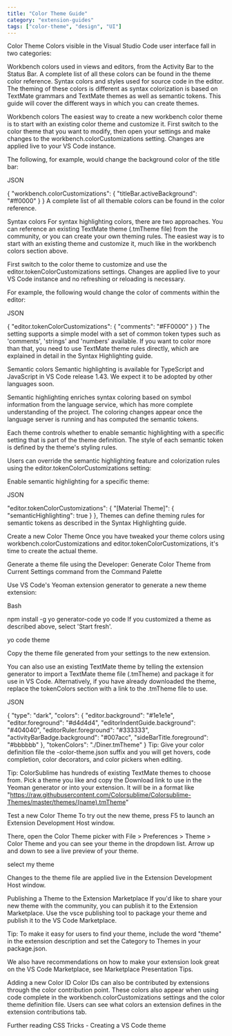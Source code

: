 ```yaml
---
title: "Color Theme Guide"
category: "extension-guides"
tags: ["color-theme", "design", "UI"]
---
```


Color Theme
Colors visible in the Visual Studio Code user interface fall in two categories:

Workbench colors used in views and editors, from the Activity Bar to the Status Bar. A complete list of all these colors can be found in the theme color reference.
Syntax colors and styles used for source code in the editor. The theming of these colors is different as syntax colorization is based on TextMate grammars and TextMate themes as well as semantic tokens.
This guide will cover the different ways in which you can create themes.

Workbench colors
The easiest way to create a new workbench color theme is to start with an existing color theme and customize it. First switch to the color theme that you want to modify, then open your settings and make changes to the workbench.colorCustomizations setting. Changes are applied live to your VS Code instance.

The following, for example, would change the background color of the title bar:

JSON

{
  "workbench.colorCustomizations": {
    "titleBar.activeBackground": "#ff0000"
  }
}
A complete list of all themable colors can be found in the color reference.

Syntax colors
For syntax highlighting colors, there are two approaches. You can reference an existing TextMate theme (.tmTheme file) from the community, or you can create your own theming rules. The easiest way is to start with an existing theme and customize it, much like in the workbench colors section above.

First switch to the color theme to customize and use the editor.tokenColorCustomizations settings. Changes are applied live to your VS Code instance and no refreshing or reloading is necessary.

For example, the following would change the color of comments within the editor:

JSON

{
  "editor.tokenColorCustomizations": {
    "comments": "#FF0000"
  }
}
The setting supports a simple model with a set of common token types such as 'comments', 'strings' and 'numbers' available. If you want to color more than that, you need to use TextMate theme rules directly, which are explained in detail in the Syntax Highlighting guide.

Semantic colors
Semantic highlighting is available for TypeScript and JavaScript in VS Code release 1.43. We expect it to be adopted by other languages soon.

Semantic highlighting enriches syntax coloring based on symbol information from the language service, which has more complete understanding of the project. The coloring changes appear once the language server is running and has computed the semantic tokens.

Each theme controls whether to enable semantic highlighting with a specific setting that is part of the theme definition. The style of each semantic token is defined by the theme's styling rules.

Users can override the semantic highlighting feature and colorization rules using the editor.tokenColorCustomizations setting:

Enable semantic highlighting for a specific theme:

JSON

"editor.tokenColorCustomizations": {
    "[Material Theme]": {
        "semanticHighlighting": true
    }
},
Themes can define theming rules for semantic tokens as described in the Syntax Highlighting guide.

Create a new Color Theme
Once you have tweaked your theme colors using workbench.colorCustomizations and editor.tokenColorCustomizations, it's time to create the actual theme.

Generate a theme file using the Developer: Generate Color Theme from Current Settings command from the Command Palette

Use VS Code's Yeoman extension generator to generate a new theme extension:

Bash

npm install -g yo generator-code
yo code
If you customized a theme as described above, select 'Start fresh'.

yo code theme

Copy the theme file generated from your settings to the new extension.

You can also use an existing TextMate theme by telling the extension generator to import a TextMate theme file (.tmTheme) and package it for use in VS Code. Alternatively, if you have already downloaded the theme, replace the tokenColors section with a link to the .tmTheme file to use.

JSON

{
  "type": "dark",
  "colors": {
    "editor.background": "#1e1e1e",
    "editor.foreground": "#d4d4d4",
    "editorIndentGuide.background": "#404040",
    "editorRuler.foreground": "#333333",
    "activityBarBadge.background": "#007acc",
    "sideBarTitle.foreground": "#bbbbbb"
  },
  "tokenColors": "./Diner.tmTheme"
}
Tip: Give your color definition file the -color-theme.json suffix and you will get hovers, code completion, color decorators, and color pickers when editing.

Tip: ColorSublime has hundreds of existing TextMate themes to choose from. Pick a theme you like and copy the Download link to use in the Yeoman generator or into your extension. It will be in a format like "https://raw.githubusercontent.com/Colorsublime/Colorsublime-Themes/master/themes/(name).tmTheme"

Test a new Color Theme
To try out the new theme, press F5 to launch an Extension Development Host window.

There, open the Color Theme picker with File > Preferences > Theme > Color Theme and you can see your theme in the dropdown list. Arrow up and down to see a live preview of your theme.

select my theme

Changes to the theme file are applied live in the Extension Development Host window.

Publishing a Theme to the Extension Marketplace
If you'd like to share your new theme with the community, you can publish it to the Extension Marketplace. Use the vsce publishing tool to package your theme and publish it to the VS Code Marketplace.

Tip: To make it easy for users to find your theme, include the word "theme" in the extension description and set the Category to Themes in your package.json.

We also have recommendations on how to make your extension look great on the VS Code Marketplace, see Marketplace Presentation Tips.

Adding a new Color ID
Color IDs can also be contributed by extensions through the color contribution point. These colors also appear when using code complete in the workbench.colorCustomizations settings and the color theme definition file. Users can see what colors an extension defines in the extension contributions tab.

Further reading
CSS Tricks - Creating a VS Code theme
